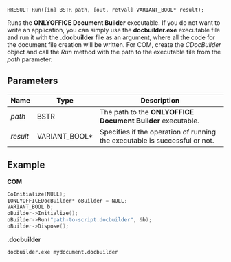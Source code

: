 `HRESULT Run([in] BSTR path, [out, retval] VARIANT_BOOL* result);`

Runs the **ONLYOFFICE Document Builder** executable. If you do not want to write an application, you can simply use the **docbuilder.exe** executable file and run it with the **.docbuilder** file as an argument, where all the code for the document file creation will be written. For COM, create the *CDocBuilder* object and call the *Run* method with the path to the executable file from the *path* parameter.

## Parameters

| Name     | Type            | Description                                                                |
| -------- | --------------- | -------------------------------------------------------------------------- |
| *path*   | BSTR            | The path to the **ONLYOFFICE Document Builder** executable.                |
| *result* | VARIANT\_BOOL\* | Specifies if the operation of running the executable is successful or not. |

## Example

**COM**

```cpp
CoInitialize(NULL);
IONLYOFFICEDocBuilder* oBuilder = NULL;
VARIANT_BOOL b;
oBuilder->Initialize();
oBuilder->Run("path-to-script.docbuilder", &b);
oBuilder->Dispose();
```

**.docbuilder**

```shell
docbuilder.exe mydocument.docbuilder
```
